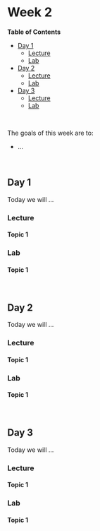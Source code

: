 # Week 2


**Table of Contents**
- [Day 1](#day-1)
  + [Lecture](#lecture)
  + [Lab](#lab)
- [Day 2](#day-2)
  + [Lecture](#lecture-1)
  + [Lab](#lab-1)
- [Day 3](#day-3)
  + [Lecture](#lecture-2)
  + [Lab](#lab-2)

<br>

The goals of this week are to:

- ...

<br>

## Day 1

Today we will ...

### Lecture

#### Topic 1

### Lab

#### Topic 1

<br>

## Day 2

Today we will ...

### Lecture

#### Topic 1

### Lab

#### Topic 1

<br>

## Day 3

Today we will ...

### Lecture

#### Topic 1

### Lab

#### Topic 1


